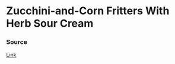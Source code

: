 # Zucchini-and-Corn Fritters With Herb Sour Cream 

### Source

[Link](https://www.seriouseats.com/recipes/2017/07/zucchini-corn-fritters-herb-sour-cream-recipe.html)

